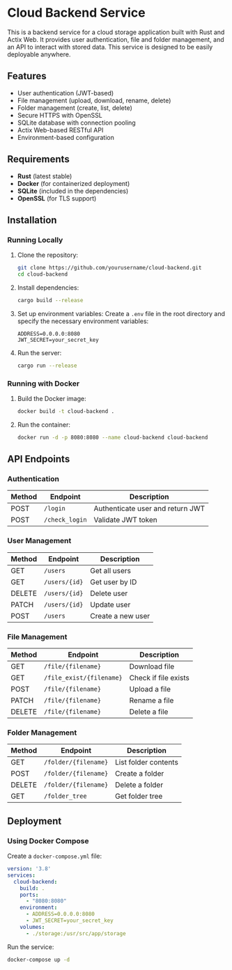 # Cloud Backend Service

This is a backend service for a cloud storage application built with Rust and Actix Web. It provides user authentication, file and folder management, and an API to interact with stored data. This service is designed to be easily deployable anywhere.

## Features
- User authentication (JWT-based)
- File management (upload, download, rename, delete)
- Folder management (create, list, delete)
- Secure HTTPS with OpenSSL
- SQLite database with connection pooling
- Actix Web-based RESTful API
- Environment-based configuration

## Requirements
- **Rust** (latest stable)
- **Docker** (for containerized deployment)
- **SQLite** (included in the dependencies)
- **OpenSSL** (for TLS support)

## Installation

### Running Locally

1. Clone the repository:
   ```sh
   git clone https://github.com/yourusername/cloud-backend.git
   cd cloud-backend
   ```

2. Install dependencies:
   ```sh
   cargo build --release
   ```

3. Set up environment variables:
   Create a `.env` file in the root directory and specify the necessary environment variables:
   ```env
   ADDRESS=0.0.0.0:8080
   JWT_SECRET=your_secret_key
   ```

4. Run the server:
   ```sh
   cargo run --release
   ```

### Running with Docker

1. Build the Docker image:
   ```sh
   docker build -t cloud-backend .
   ```

2. Run the container:
   ```sh
   docker run -d -p 8080:8080 --name cloud-backend cloud-backend
   ```

## API Endpoints

### Authentication
| Method | Endpoint | Description |
|--------|----------|-------------|
| POST   | `/login` | Authenticate user and return JWT |
| POST   | `/check_login` | Validate JWT token |

### User Management
| Method | Endpoint | Description |
|--------|----------|-------------|
| GET    | `/users` | Get all users |
| GET    | `/users/{id}` | Get user by ID |
| DELETE | `/users/{id}` | Delete user |
| PATCH  | `/users/{id}` | Update user |
| POST   | `/users` | Create a new user |

### File Management
| Method | Endpoint | Description |
|--------|----------|-------------|
| GET    | `/file/{filename}` | Download file |
| GET    | `/file_exist/{filename}` | Check if file exists |
| POST   | `/file/{filename}` | Upload a file |
| PATCH  | `/file/{filename}` | Rename a file |
| DELETE | `/file/{filename}` | Delete a file |

### Folder Management
| Method | Endpoint | Description |
|--------|----------|-------------|
| GET    | `/folder/{filename}` | List folder contents |
| POST   | `/folder/{filename}` | Create a folder |
| DELETE | `/folder/{filename}` | Delete a folder |
| GET    | `/folder_tree` | Get folder tree |

## Deployment

### Using Docker Compose

Create a `docker-compose.yml` file:

```yaml
version: '3.8'
services:
  cloud-backend:
    build: .
    ports:
      - "8080:8080"
    environment:
      - ADDRESS=0.0.0.0:8080
      - JWT_SECRET=your_secret_key
    volumes:
      - ./storage:/usr/src/app/storage
```

Run the service:
```sh
docker-compose up -d
```

